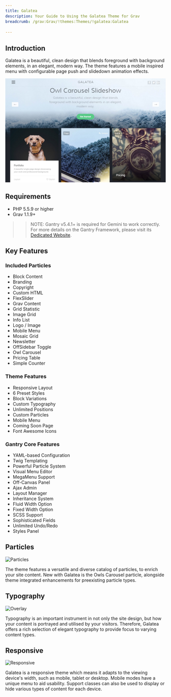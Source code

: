 ```yaml
---
title: Galatea
description: Your Guide to Using the Galatea Theme for Grav
breadcrumb: /grav:Grav/!themes:Themes/!galatea:Galatea

---
```


Introduction
-----

Galatea is a beautiful, clean design that blends foreground with background elements, in an elegant, modern way. The theme features a mobile inspired menu with configurable page push and slidedown animation effects.

![](assets/galatea.jpeg)

Requirements
-----

* PHP 5.5.9 or higher
* Grav 1.1.9+

>> NOTE: Gantry v5.4.1+ is required for Gemini to work correctly. For more details on the Gantry Framework, please visit its [Dedicated Website](http://gantry.org).

Key Features
-----


### Included Particles

* Block Content
* Branding
* Copyright
* Custom HTML
* FlexSlider
* Grav Content
* Grid Statistic
* Image Grid
* Info List
* Logo / Image
* Mobile Menu
* Mosaic Grid
* Newsletter
* OffSidebar Toggle
* Owl Carousel
* Pricing Table
* Simple Counter 

### Theme Features

* Responsive Layout
* 6 Preset Styles
* Block Variations
* Custom Typography
* Unlimited Positions
* Custom Particles
* Mobile Menu
* Coming Soon Page
* Font Awesome Icons 

### Gantry Core Features

* YAML-based Configuration
* Twig Templating
* Powerful Particle System
* Visual Menu Editor
* MegaMenu Support
* Off-Canvas Panel
* Ajax Admin
* Layout Manager
* Inheritance System
* Fluid Width Option
* Fixed Width Option
* SCSS Support
* Sophisticated Fields
* Unlimited Undo/Redo
* Styles Panel

## Particles

![Particles](ft-2.jpg)

The theme features a versatile and diverse catalog of particles, to enrich your site content. New with Galatea is the Owls Carousel particle, alongside theme integrated enhancements for preexisting particle types.

## Typography

![Overlay](ft-3.jpg)

Typography is an important instrument in not only the site design, but how your content is portrayed and utilised by your visitors. Therefore, Galatea offers a rich selection of elegant typography to provide focus to varying content types.

## Responsive

![Responsive](ft-4.jpg)

Galatea is a responsive theme which means it adapts to the viewing device's width, such as mobile, tablet or desktop. Mobile modes have a unique menu to aid usability. Support classes can also be used to display or hide various types of content for each device.
